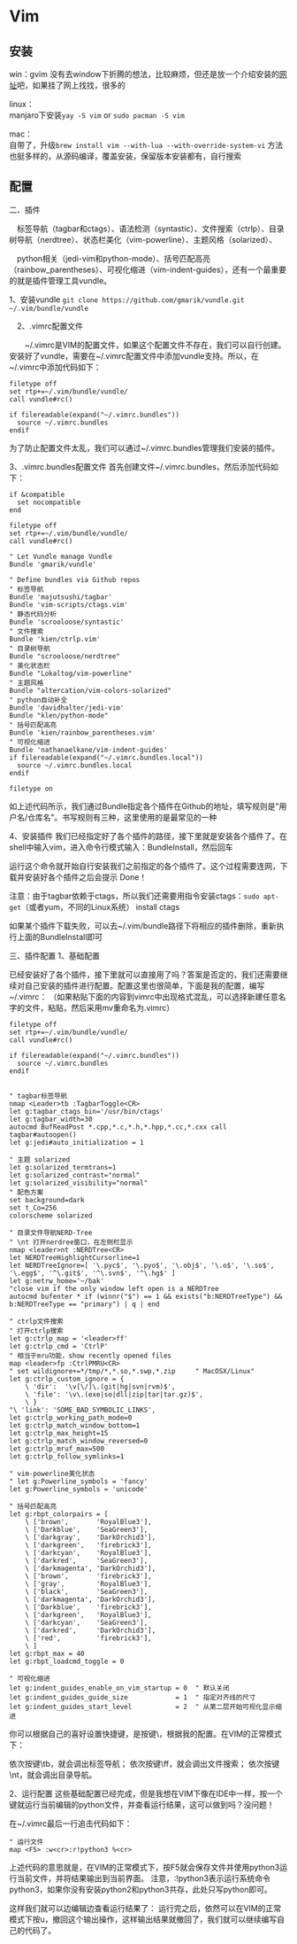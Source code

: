 
# Vim
## 安装
win：gvim
没有去window下折腾的想法，比较麻烦，但还是放一个介绍安装的[网址](https://zhuanlan.zhihu.com/p/64856646)吧，如果挂了网上找找，很多的

linux：  
manjaro下安装`yay -S vim` or `sudo pacman -S vim`

mac：  
 自带了，升级`brew install vim --with-lua --with-override-system-vi`
 方法也挺多样的，从源码编译，覆盖安装，保留版本安装都有，自行搜索

## 配置
二、插件

　标签导航（tagbar和ctags）、语法检测（syntastic）、文件搜索（ctrlp）、目录树导航（nerdtree）、状态栏美化（vim-powerline）、主题风格（solarized）、

　python相关（jedi-vim和python-mode）、括号匹配高亮（rainbow_parentheses）、可视化缩进（vim-indent-guides），还有一个最重要的就是插件管理工具vundle。

1、安装vundle
`git clone https://github.com/gmarik/vundle.git ~/.vim/bundle/vundle` 

　2、.vimrc配置文件

　　~/.vimrc是VIM的配置文件，如果这个配置文件不存在，我们可以自行创建。安装好了vundle，需要在~/.vimrc配置文件中添加vundle支持。所以，在~/.vimrc中添加代码如下：
```
filetype off
set rtp+=~/.vim/bundle/vundle/
call vundle#rc()
  
if filereadable(expand("~/.vimrc.bundles"))
  source ~/.vimrc.bundles
endif
```

为了防止配置文件太乱，我们可以通过~/.vimrc.bundles管理我们安装的插件。

 

3、.vimrc.bundles配置文件
首先创建文件~/.vimrc.bundles，然后添加代码如下：
```
if &compatible
  set nocompatible
end
  
filetype off
set rtp+=~/.vim/bundle/vundle/
call vundle#rc()
  
" Let Vundle manage Vundle
Bundle 'gmarik/vundle'
  
" Define bundles via Github repos
" 标签导航
Bundle 'majutsushi/tagbar'
Bundle 'vim-scripts/ctags.vim'
" 静态代码分析
Bundle 'scrooloose/syntastic'
" 文件搜索
Bundle 'kien/ctrlp.vim'
" 目录树导航
Bundle "scrooloose/nerdtree"
" 美化状态栏
Bundle "Lokaltog/vim-powerline"
" 主题风格
Bundle "altercation/vim-colors-solarized"
" python自动补全
Bundle 'davidhalter/jedi-vim'
Bundle "klen/python-mode"
" 括号匹配高亮
Bundle 'kien/rainbow_parentheses.vim'
" 可视化缩进
Bundle 'nathanaelkane/vim-indent-guides'
if filereadable(expand("~/.vimrc.bundles.local"))
  source ~/.vimrc.bundles.local
endif
  
filetype on
```

如上述代码所示，我们通过Bundle指定各个插件在Github的地址，填写规则是"用户名/仓库名"。书写规则有三种，这里使用的是最常见的一种

 

4、安装插件
我们已经指定好了各个插件的路径，接下里就是安装各个插件了。在shell中输入vim，进入命令行模式输入：BundleInstall，然后回车



 

 

运行这个命令就开始自行安装我们之前指定的各个插件了。这个过程需要连网，下载并安装好各个插件之后会提示 Done！

注意：由于tagbar依赖于ctags，所以我们还需要用指令安装ctags：`sudo apt-get`（或者yum，不同的Linux系统） install ctags

如果某个插件下载失败，可以去~/.vim/bundle路径下将相应的插件删除，重新执行上面的BundleInstall即可

 

三、插件配置
1、基础配置

已经安装好了各个插件，接下里就可以直接用了吗？答案是否定的，我们还需要继续对自己安装的插件进行配置。配置这里也很简单，下面是我的配置，编写~/.vimrc：
（如果粘贴下面的内容到vimrc中出现格式混乱，可以选择新建任意名字的文件，粘贴，然后采用mv重命名为.vimrc）
```
filetype off
set rtp+=~/.vim/bundle/vundle/
call vundle#rc()
  
if filereadable(expand("~/.vimrc.bundles"))
  source ~/.vimrc.bundles
endif

  
" tagbar标签导航
nmap <Leader>tb :TagbarToggle<CR>
let g:tagbar_ctags_bin='/usr/bin/ctags'
let g:tagbar_width=30
autocmd BufReadPost *.cpp,*.c,*.h,*.hpp,*.cc,*.cxx call tagbar#autoopen()
let g:jedi#auto_initialization = 1
  
" 主题 solarized
let g:solarized_termtrans=1
let g:solarized_contrast="normal"
let g:solarized_visibility="normal"
" 配色方案
set background=dark
set t_Co=256
colorscheme solarized
  
" 目录文件导航NERD-Tree
" \nt 打开nerdree窗口，在左侧栏显示
nmap <leader>nt :NERDTree<CR>
let NERDTreeHighlightCursorline=1
let NERDTreeIgnore=[ '\.pyc$', '\.pyo$', '\.obj$', '\.o$', '\.so$', '\.egg$', '^\.git$', '^\.svn$', '^\.hg$' ]
let g:netrw_home='~/bak'
"close vim if the only window left open is a NERDTree
autocmd bufenter * if (winnr("$") == 1 && exists("b:NERDTreeType") && b:NERDTreeType == "primary") | q | end
  
" ctrlp文件搜索
" 打开ctrlp搜索
let g:ctrlp_map = '<leader>ff'
let g:ctrlp_cmd = 'CtrlP'
" 相当于mru功能，show recently opened files
map <leader>fp :CtrlPMRU<CR>
" set wildignore+=*/tmp/*,*.so,*.swp,*.zip     " MacOSX/Linux"
let g:ctrlp_custom_ignore = {
    \ 'dir':  '\v[\/]\.(git|hg|svn|rvm)$',
    \ 'file': '\v\.(exe|so|dll|zip|tar|tar.gz)$',
    \ }
"\ 'link': 'SOME_BAD_SYMBOLIC_LINKS',
let g:ctrlp_working_path_mode=0
let g:ctrlp_match_window_bottom=1
let g:ctrlp_max_height=15
let g:ctrlp_match_window_reversed=0
let g:ctrlp_mruf_max=500
let g:ctrlp_follow_symlinks=1
  
" vim-powerline美化状态
" let g:Powerline_symbols = 'fancy'
let g:Powerline_symbols = 'unicode'
  
" 括号匹配高亮
let g:rbpt_colorpairs = [
    \ ['brown',       'RoyalBlue3'],
    \ ['Darkblue',    'SeaGreen3'],
    \ ['darkgray',    'DarkOrchid3'],
    \ ['darkgreen',   'firebrick3'],
    \ ['darkcyan',    'RoyalBlue3'],
    \ ['darkred',     'SeaGreen3'],
    \ ['darkmagenta', 'DarkOrchid3'],
    \ ['brown',       'firebrick3'],
    \ ['gray',        'RoyalBlue3'],
    \ ['black',       'SeaGreen3'],
    \ ['darkmagenta', 'DarkOrchid3'],
    \ ['Darkblue',    'firebrick3'],
    \ ['darkgreen',   'RoyalBlue3'],
    \ ['darkcyan',    'SeaGreen3'],
    \ ['darkred',     'DarkOrchid3'],
    \ ['red',         'firebrick3'],
    \ ]
let g:rbpt_max = 40
let g:rbpt_loadcmd_toggle = 0
  
" 可视化缩进
let g:indent_guides_enable_on_vim_startup = 0  " 默认关闭
let g:indent_guides_guide_size            = 1  " 指定对齐线的尺寸
let g:indent_guides_start_level           = 2  " 从第二层开始可视化显示缩进
```

你可以根据自己的喜好设置快捷键，<leader>是按键\，根据我的配置。在VIM的正常模式下：

依次按键\tb，就会调出标签导航；
依次按键\ff，就会调出文件搜索；
依次按键\nt，就会调出目录导航。

 

2、运行配置
这些基础配置已经完成，但是我想在VIM下像在IDE中一样，按一个键就运行当前编辑的python文件，并查看运行结果，这可以做到吗？没问题！

在~/.vimrc最后一行追击代码如下：
```
" 运行文件
map <F5> :w<cr>:r!python3 %<cr>
```
上述代码的意思就是，在VIM的正常模式下，按F5就会保存文件并使用python3运行当前文件，并将结果输出到当前界面。
注意，:!python3表示运行系统命令python3，如果你没有安装python2和python3共存，此处只写python即可。

这样我们就可以边编辑边查看运行结果了：
	运行完之后，依然可以在VIM的正常模式下按u，撤回这个输出操作，这样输出结果就撤回了，我们就可以继续编写自己的代码了。



